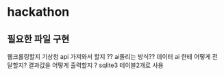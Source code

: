 # hackathon
## 필요한 파일 구현

 웹크롤링할지 기상청 api 가져와서 할지 ??
 ai돌리는 방식??
 데이터  ai 한테 어떻게 전달할지?
 결과값을 어떻게 출력할지 ?
 sqlite3 테이블2개로 사용

